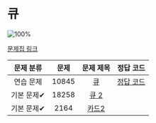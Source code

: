 # 큐

![100%](https://progress-bar.dev/1/?scale=3&title=progress&width=500&color=babaca&suffix=/3)

[문제집 링크](https://www.acmicpc.net/workbook/view/7310)

| 문제 분류 | 문제 | 문제 제목 | 정답 코드 |
| :--: | :--: | :--: | :--: |
| 연습 문제 | 10845 | [큐](https://www.acmicpc.net/problem/10845) | [정답 코드](../0x06/solutions/10845.cpp) |
| 기본 문제✔ | 18258 | [큐 2](https://www.acmicpc.net/problem/18258) | |
| 기본 문제✔ | 2164 | [카드2](https://www.acmicpc.net/problem/2164) |  |
